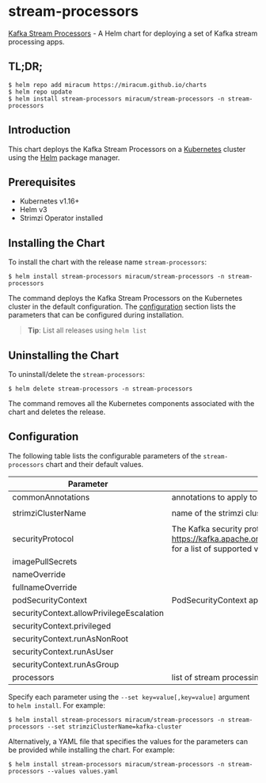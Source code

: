 # stream-processors

[Kafka Stream Processors](https://gitlab.miracum.org/miracum/etl/streams) - A Helm chart for deploying a set of Kafka stream processing apps.

## TL;DR;

```console
$ helm repo add miracum https://miracum.github.io/charts
$ helm repo update
$ helm install stream-processors miracum/stream-processors -n stream-processors
```

## Introduction

This chart deploys the Kafka Stream Processors on a [Kubernetes](http://kubernetes.io) cluster using the [Helm](https://helm.sh) package manager.

## Prerequisites

- Kubernetes v1.16+
- Helm v3
- Strimzi Operator installed

## Installing the Chart

To install the chart with the release name `stream-processors`:

```console
$ helm install stream-processors miracum/stream-processors -n stream-processors
```

The command deploys the Kafka Stream Processors on the Kubernetes cluster in the default configuration. The [configuration](#configuration) section lists the parameters that can be configured during installation.

> **Tip**: List all releases using `helm list`

## Uninstalling the Chart

To uninstall/delete the `stream-processors`:

```console
$ helm delete stream-processors -n stream-processors
```

The command removes all the Kubernetes components associated with the chart and deletes the release.

## Configuration

The following table lists the configurable parameters of the `stream-processors` chart and their default values.

| Parameter                                | Description                                                                                                                                                               | Default         |
| ---------------------------------------- | ------------------------------------------------------------------------------------------------------------------------------------------------------------------------- | --------------- |
| commonAnnotations                        | annotations to apply to all deployments                                                                                                                                   | `{}`            |
| strimziClusterName                       | name of the strimzi cluster. Used to construct the bootstrap server URL.                                                                                                  | `kafka-cluster` |
| securityProtocol                         | The Kafka security protocol to use. See <https://kafka.apache.org/26/javadoc/org/apache/kafka/common/security/auth/SecurityProtocol.html> for a list of supported values. | `SSL`           |
| imagePullSecrets                         |                                                                                                                                                                           | `[]`            |
| nameOverride                             |                                                                                                                                                                           | `""`            |
| fullnameOverride                         |                                                                                                                                                                           | `""`            |
| podSecurityContext                       | PodSecurityContext applied to all deployments                                                                                                                             | `{}`            |
| securityContext.allowPrivilegeEscalation |                                                                                                                                                                           | `false`         |
| securityContext.privileged               |                                                                                                                                                                           | `false`         |
| securityContext.runAsNonRoot             |                                                                                                                                                                           | `true`          |
| securityContext.runAsUser                |                                                                                                                                                                           | `11111`         |
| securityContext.runAsGroup               |                                                                                                                                                                           | `11111`         |
| processors                               | list of stream processing deployments. See [values-test.yaml](values-test.yaml) for an example                                                                            | `{}`            |

Specify each parameter using the `--set key=value[,key=value]` argument to `helm install`. For example:

```console
$ helm install stream-processors miracum/stream-processors -n stream-processors --set strimziClusterName=kafka-cluster
```

Alternatively, a YAML file that specifies the values for the parameters can be provided while
installing the chart. For example:

```console
$ helm install stream-processors miracum/stream-processors -n stream-processors --values values.yaml
```
